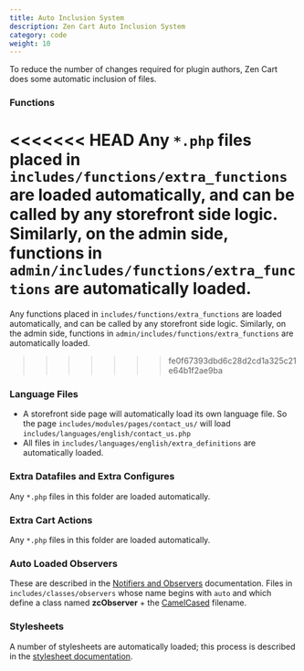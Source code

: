 ```yaml
---
title: Auto Inclusion System
description: Zen Cart Auto Inclusion System
category: code
weight: 10
---
```


To reduce the number of changes required for plugin authors, Zen Cart does some automatic inclusion of files. 

### Functions 
<<<<<<< HEAD
Any `*.php` files placed in `includes/functions/extra_functions` are loaded automatically, and can be called by any storefront side logic.  Similarly, on the admin side, functions in `admin/includes/functions/extra_functions` are automatically loaded. 
=======
Any functions placed in `includes/functions/extra_functions` are loaded automatically, and can be called by any storefront side logic.  Similarly, on the admin side, functions in `admin/includes/functions/extra_functions` are automatically loaded. 
>>>>>>> fe0f67393dbd6c28d2cd1a325c21e64b1f2ae9ba

### Language Files 

- A storefront side page will automatically load its own language file.  So the page `includes/modules/pages/contact_us/` will load `includes/languages/english/contact_us.php`
- All files in `includes/languages/english/extra_definitions` are automatically loaded.

### Extra Datafiles and Extra Configures 

Any `*.php` files in this folder are loaded automatically. 

### Extra Cart Actions 

Any `*.php` files in this folder are loaded automatically. 

### Auto Loaded Observers 

These are described in the [Notifiers and Observers](/dev/code/notifiers/#auto-loaded-observers) documentation.  Files in `includes/classes/observers` whose name begins with `auto` and which define a class named **zcObserver** + the [CamelCased](http://en.wikipedia.org/wiki/CamelCase) filename. 

### Stylesheets 

A number of stylesheets are automatically loaded; this process is described in the [stylesheet documentation](/user/template/stylesheet/). 

